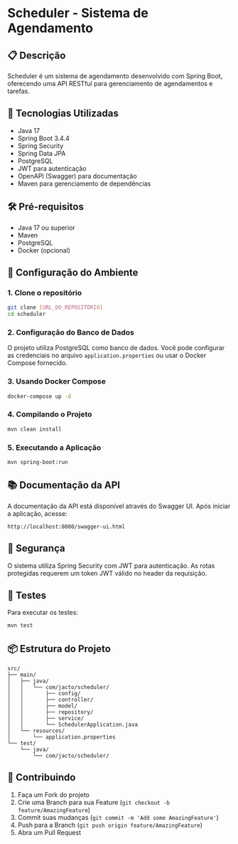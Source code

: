 # Scheduler - Sistema de Agendamento

## 📋 Descrição
Scheduler é um sistema de agendamento desenvolvido com Spring Boot, oferecendo uma API RESTful para gerenciamento de agendamentos e tarefas.

## 🚀 Tecnologias Utilizadas
- Java 17
- Spring Boot 3.4.4
- Spring Security
- Spring Data JPA
- PostgreSQL
- JWT para autenticação
- OpenAPI (Swagger) para documentação
- Maven para gerenciamento de dependências

## 🛠️ Pré-requisitos
- Java 17 ou superior
- Maven
- PostgreSQL
- Docker (opcional)

## 🔧 Configuração do Ambiente

### 1. Clone o repositório
```bash
git clone [URL_DO_REPOSITÓRIO]
cd scheduler
```

### 2. Configuração do Banco de Dados
O projeto utiliza PostgreSQL como banco de dados. Você pode configurar as credenciais no arquivo `application.properties` ou usar o Docker Compose fornecido.

### 3. Usando Docker Compose
```bash
docker-compose up -d
```

### 4. Compilando o Projeto
```bash
mvn clean install
```

### 5. Executando a Aplicação
```bash
mvn spring-boot:run
```

## 📚 Documentação da API
A documentação da API está disponível através do Swagger UI. Após iniciar a aplicação, acesse:
```
http://localhost:8080/swagger-ui.html
```

## 🔐 Segurança
O sistema utiliza Spring Security com JWT para autenticação. As rotas protegidas requerem um token JWT válido no header da requisição.

## 🧪 Testes
Para executar os testes:
```bash
mvn test
```

## 📦 Estrutura do Projeto
```
src/
├── main/
│   ├── java/
│   │   └── com/jacto/scheduler/
│   │       ├── config/
│   │       ├── controller/
│   │       ├── model/
│   │       ├── repository/
│   │       ├── service/
│   │       └── SchedulerApplication.java
│   └── resources/
│       └── application.properties
└── test/
    └── java/
        └── com/jacto/scheduler/
```

## 🤝 Contribuindo
1. Faça um Fork do projeto
2. Crie uma Branch para sua Feature (`git checkout -b feature/AmazingFeature`)
3. Commit suas mudanças (`git commit -m 'Add some AmazingFeature'`)
4. Push para a Branch (`git push origin feature/AmazingFeature`)
5. Abra um Pull Request

